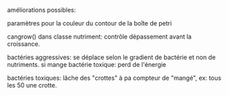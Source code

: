 améliorations possibles:

paramètres pour la couleur du contour de la boîte de petri

cangrow() dans classe nutriment:
contrôle dépassement avant la croissance.

bactéries aggressives:
se déplace selon le gradient de bactérie et non de nutriments.
si mange bactérie toxique: perd de l'énergie

bactéries toxiques:
lâche des "crottes" à pa
compteur de "mangé", ex: tous les 50 une crotte.

